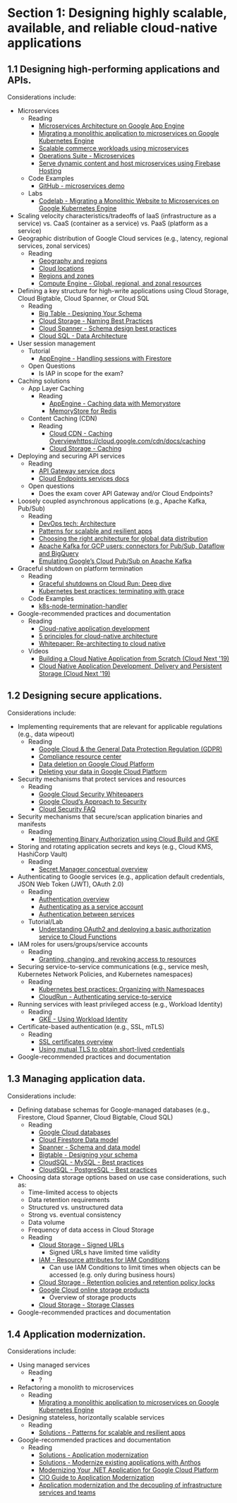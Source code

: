 # Section 1: Designing highly scalable, available, and reliable cloud-native applications

## 1.1 Designing high-performing applications and APIs.

Considerations include:

* Microservices
   * Reading
      * [Microservices Architecture on Google App Engine](https://cloud.google.com/appengine/docs/standard/java/microservices-on-app-engine)
      * [Migrating a monolithic application to microservices on Google Kubernetes Engine](https://cloud.google.com/solutions/migrating-a-monolithic-app-to-microservices-gke)
      * [Scalable commerce workloads using microservices](https://cloud.google.com/solutions/architecture/scaling-commerce-workloads-architecture)
      * [Operations Suite - Microservices](https://cloud.google.com/stackdriver/docs/solutions/slo-monitoring/microservices)
      * [Serve dynamic content and host microservices using Firebase Hosting](https://firebase.google.com/docs/hosting/serverless-overview)
   * Code Examples
      * [GitHub - microservices demo](https://github.com/GoogleCloudPlatform/microservices-demo)
   * Labs
      * [Codelab - Migrating a Monolithic Website to Microservices on Google Kubernetes Engine](https://codelabs.developers.google.com/codelabs/cloud-monolith-to-microservices-gke#0)
* Scaling velocity characteristics/tradeoffs of IaaS (infrastructure as a service) vs. CaaS (container as a service) vs. PaaS (platform as a service)
* Geographic distribution of Google Cloud services (e.g., latency, regional services, zonal services)
   * Reading
      * [Geography and regions](https://cloud.google.com/docs/geography-and-regions#:~:text=Google%20Cloud%20services%20are%20available,%2C%20availability%2C%20and%20durability%20requirements.)
      * [Cloud locations](https://cloud.google.com/about/locations)
      * [Regions and zones](https://cloud.google.com/compute/docs/regions-zones)
      * [Compute Engine - Global, regional, and zonal resources](https://cloud.google.com/compute/docs/regions-zones/global-regional-zonal-resources)
* Defining a key structure for high-write applications using Cloud Storage, Cloud Bigtable, Cloud Spanner, or Cloud SQL
   * Reading
      * [Big Table - Designing Your Schema](https://cloud.google.com/bigtable/docs/schema-design)
      * [Cloud Storage - Naming Best Practices](https://cloud.google.com/storage/docs/best-practices#naming)
      * [Cloud Spanner - Schema design best practices](https://cloud.google.com/spanner/docs/schema-design)
      * [Cloud SQL - Data Architecture](https://cloud.google.com/sql/docs/mysql/best-practices#data-arch)
* User session management
   * Tutorial
      * [AppEngine - Handling sessions with Firestore](https://cloud.google.com/go/getting-started/session-handling-with-firestore)
   * Open Questions
      * Is IAP in scope for the exam?
* Caching solutions
   * App Layer Caching
      * Reading
         * [AppEngine - Caching data with Memorystore](https://cloud.google.com/appengine/docs/standard/go111/using-memorystore)
         * [MemoryStore for Redis](https://cloud.google.com/memorystore/docs/memcached)
   * Content Caching (CDN)
      * Reading
         * [Cloud CDN - Caching Overview]()https://cloud.google.com/cdn/docs/caching
         * [Cloud Storage - Caching](https://cloud.google.com/storage/docs/caching)
* Deploying and securing API services
   * Reading
      * [API Gateway service docs](https://cloud.google.com/api-gateway/docs)
      * [Cloud Endpoints services docs](https://cloud.google.com/endpoints)
   * Open questions
      * Does the exam cover API Gateway and/or Cloud Endpoints?
* Loosely coupled asynchronous applications (e.g., Apache Kafka, Pub/Sub)
   * Reading
      * [DevOps tech: Architecture](https://cloud.google.com/solutions/devops/devops-tech-architecture)
      * [Patterns for scalable and resilient apps](https://cloud.google.com/solutions/scalable-and-resilient-apps)
      * [Choosing the right architecture for global data distribution](https://cloud.google.com/solutions/architecture/global-data-distribution)
      * [Apache Kafka for GCP users: connectors for Pub/Sub, Dataflow and BigQuery](https://cloud.google.com/blog/products/data-analytics/apache-kafka-for-gcp-users-connectors-for-pubsub-dataflow-and-bigquery)
      * [Emulating Google’s Cloud Pub/Sub on Apache Kafka](https://medium.com/appscale/emulating-googles-cloud-pub-sub-on-apache-kafka-74084222c9db)
* Graceful shutdown on platform termination
   * Reading
      * [Graceful shutdowns on Cloud Run: Deep dive](https://cloud.google.com/blog/topics/developers-practitioners/graceful-shutdowns-cloud-run-deep-dive)
      * [Kubernetes best practices: terminating with grace](https://cloud.google.com/blog/products/containers-kubernetes/kubernetes-best-practices-terminating-with-grace)
   * Code Examples
      * [k8s-node-termination-handler](https://github.com/GoogleCloudPlatform/k8s-node-termination-handler)
* Google-recommended practices and documentation
   * Reading
      * [Cloud-native application development](https://cloud.google.com/solutions/cloud-native-app-development)
      * [5 principles for cloud-native architecture](https://cloud.google.com/blog/products/application-development/5-principles-for-cloud-native-architecture-what-it-is-and-how-to-master-it)
      * [Whitepaper: Re-architecting to cloud native](https://services.google.com/fh/files/misc/re_architecting_to_cloud_native_whitepaper2.pdf)
   * Videos
      * [Building a Cloud Native Application from Scratch (Cloud Next '19)](https://www.youtube.com/watch?v=8ieMU_evObc)
      * [Cloud Native Application Development, Delivery and Persistent Storage (Cloud Next '19)](https://www.youtube.com/watch?v=cVDg7tgzIQc)

## 1.2 Designing secure applications.

Considerations include:

* Implementing requirements that are relevant for applicable regulations (e.g., data wipeout)
   * Reading
      * [Google Cloud & the General Data Protection Regulation (GDPR)](https://cloud.google.com/security/gdpr)
      * [Compliance resource center](https://cloud.google.com/security/compliance)
      * [Data deletion on Google Cloud Platform](https://cloud.google.com/security/deletion)
      * [Deleting your data in Google Cloud Platform](https://cloud.google.com/blog/products/storage-data-transfer/deleting-your-data-in-google-cloud-platform)
* Security mechanisms that protect services and resources
   * Reading
      * [Google Cloud Security Whitepapers](https://services.google.com/fh/files/misc/security_whitepapers_march2018.pdf)
      * [Google Cloud’s Approach to Security](https://services.google.com/fh/files/misc/csuite_security_ebook.pdf)
      * [Cloud Security FAQ](https://support.google.com/cloud/answer/6262505?hl=en)
* Security mechanisms that secure/scan application binaries and manifests
   * Reading
      * [Implementing Binary Authorization using Cloud Build and GKE](https://cloud.google.com/solutions/binary-auth-with-cloud-build-and-gke)
* Storing and rotating application secrets and keys (e.g., Cloud KMS, HashiCorp Vault)
   * Reading
      * [Secret Manager conceptual overview](https://cloud.google.com/secret-manager/docs/overview)
* Authenticating to Google services (e.g., application default credentials, JSON Web Token (JWT), OAuth 2.0)
   * Reading
      * [Authentication overview](https://cloud.google.com/docs/authentication)
      * [Authenticating as a service account](https://cloud.google.com/docs/authentication/production)
      * [Authentication between services](https://cloud.google.com/endpoints/docs/openapi/service-account-authentication)
   * Tutorial/Lab
      * [Understanding OAuth2 and deploying a basic authorization service to Cloud Functions](https://cloud.google.com/community/tutorials/understanding-oauth2-and-deploy-a-basic-auth-srv-to-cloud-functions)
* IAM roles for users/groups/service accounts
   * Reading
      * [Granting, changing, and revoking access to resources](https://cloud.google.com/iam/docs/granting-changing-revoking-access)
* Securing service-to-service communications (e.g., service mesh, Kubernetes Network Policies, and Kubernetes namespaces)
   * Reading
      * [Kubernetes best practices: Organizing with Namespaces](https://cloud.google.com/blog/products/containers-kubernetes/kubernetes-best-practices-organizing-with-namespaces)
      * [CloudRun - Authenticating service-to-service](https://cloud.google.com/run/docs/authenticating/service-to-service)
* Running services with least privileged access (e.g., Workload Identity)
   * Reading
      * [GKE - Using Workload Identity](https://cloud.google.com/kubernetes-engine/docs/how-to/workload-identity)
* Certificate-based authentication (e.g., SSL, mTLS)
   * Reading
      * [SSL certificates overview](https://cloud.google.com/load-balancing/docs/ssl-certificates)
      * [Using mutual TLS to obtain short-lived credentials](https://cloud.google.com/solutions/using-mutual-tls-to-obtain-short-lived-credentials)
* Google-recommended practices and documentation

## 1.3 Managing application data.

Considerations include:

* Defining database schemas for Google-managed databases (e.g., Firestore, Cloud Spanner, Cloud Bigtable, Cloud SQL)
   * Reading
      * [Google Cloud databases](https://cloud.google.com/products/databases)
      * [Cloud Firestore Data model](https://firebase.google.com/docs/firestore/data-model)
      * [Spanner - Schema and data model](https://cloud.google.com/spanner/docs/schema-and-data-model)
      * [Bigtable - Designing your schema](https://cloud.google.com/bigtable/docs/schema-design)
      * [CloudSQL - MySQL - Best practices](https://cloud.google.com/sql/docs/mysql/best-practices)
      * [CloudSQL - PostgreSQL - Best practices](https://cloud.google.com/sql/docs/postgres/best-practices)
* Choosing data storage options based on use case considerations, such as:
   * Time-limited access to objects
   * Data retention requirements
   * Structured vs. unstructured data
   * Strong vs. eventual consistency
   * Data volume
   * Frequency of data access in Cloud Storage
   * Reading
      * [Cloud Storage - Signed URLs](https://cloud.google.com/storage/docs/access-control/signed-urls)
         * Signed URLs have limited time validity
      * [IAM - Resource attributes for IAM Conditions](https://cloud.google.com/iam/docs/conditions-resource-attributes)
         * Can use IAM Conditions to limit times when objects can be accessed (e.g. only during business hours)
      * [Cloud Storage - Retention policies and retention policy locks](https://cloud.google.com/storage/docs/bucket-lock)
      * [Google Cloud online storage products](https://cloud.google.com/products/storage)
         * Overview of storage products
      * [Cloud Storage - Storage Classes](https://cloud.google.com/storage/docs/storage-classes)
* Google-recommended practices and documentation

## 1.4 Application modernization.

Considerations include:

* Using managed services
   * Reading
      * ?
* Refactoring a monolith to microservices
   * Reading
      * [Migrating a monolithic application to microservices on Google Kubernetes Engine](https://cloud.google.com/solutions/migrating-a-monolithic-app-to-microservices-gke)
* Designing stateless, horizontally scalable services
   * Reading
      * [Solutions - Patterns for scalable and resilient apps](https://cloud.google.com/solutions/scalable-and-resilient-apps)
* Google-recommended practices and documentation
   * Reading
      * [Solutions - Application modernization](https://cloud.google.com/solutions/application-modernization)
      * [Solutions - Modernize existing applications with Anthos](https://cloud.google.com/solutions/modernize-apps-with-anthos)
      * [Modernizing Your .NET Application for Google Cloud Platform](https://cloud.google.com/files/maximizing-cloud-computing-through-application-modernization.pdf)
      * [CIO Guide to Application Modernization](https://inthecloud.withgoogle.com/cio-guide-app-mod/cio_guide_app_modernization.pdf)
      * [Application modernization and the decoupling of infrastructure services and teams](https://services.google.com/fh/files/blogs/anthos_white_paper.pdf)

